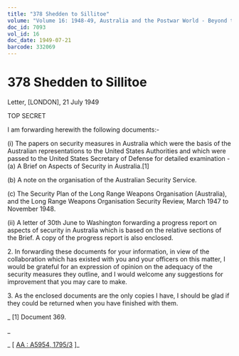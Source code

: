 ```yaml
---
title: "378 Shedden to Sillitoe"
volume: "Volume 16: 1948-49, Australia and the Postwar World - Beyond the Region"
doc_id: 7093
vol_id: 16
doc_date: 1949-07-21
barcode: 332069
---
```


# 378 Shedden to Sillitoe

Letter, [LONDON], 21 July 1949

TOP SECRET

I am forwarding herewith the following documents:-

(i) The papers on security measures in Australia which were the basis of the Australian representations to the United States Authorities and which were passed to the United States Secretary of Defense for detailed examination - (a) A Brief on Aspects of Security in Australia.[1]

(b) A note on the organisation of the Australian Security Service.

(c) The Security Plan of the Long Range Weapons Organisation (Australia), and the Long Range Weapons Organisation Security Review, March 1947 to November 1948.

(ii) A letter of 30th June to Washington forwarding a progress report on aspects of security in Australia which is based on the relative sections of the Brief. A copy of the progress report is also enclosed.

2\. In forwarding these documents for your information, in view of the collaboration which has existed with you and your officers on this matter, I would be grateful for an expression of opinion on the adequacy of the security measures they outline, and I would welcome any suggestions for improvement that you may care to make.

3\. As the enclosed documents are the only copies I have, I should be glad if they could be returned when you have finished with them.

_ [1] Document 369.

_

_ [ [AA : A5954, 1795/3](http://www.naa.gov.au/cgi-bin/Search?O=I&Number=332069) ]_

